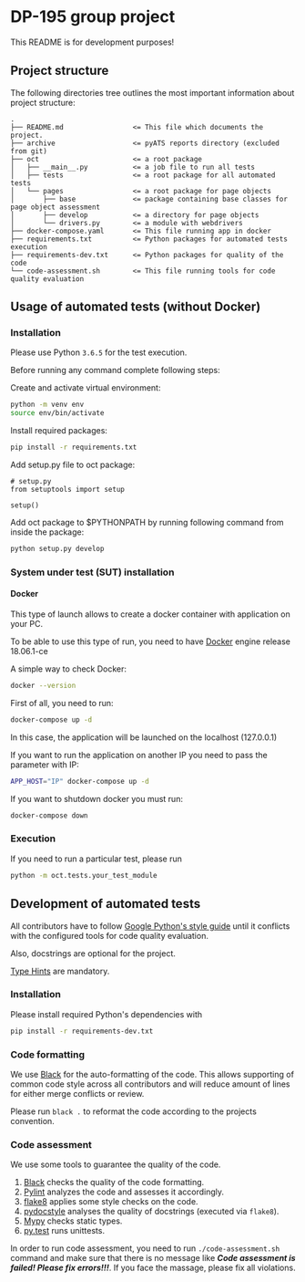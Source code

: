 # DP-195 group project

This README is for development purposes!

## Project structure
The following directories tree outlines the most important information about project structure:
```text
.
├── README.md                 <= This file which documents the project.
├── archive                   <= pyATS reports directory (excluded from git)
├── oct                       <= a root package
│   ├── __main__.py           <= a job file to run all tests
│   ├── tests                 <= a root package for all automated tests
│   └── pages                 <= a root package for page objects
│       ├── base              <= package containing base classes for page object assessment
│       ├── develop           <= a directory for page objects
│       └── drivers.py        <= a module with webdrivers
├── docker-compose.yaml       <= This file running app in docker
├── requirements.txt          <= Python packages for automated tests execution
├── requirements-dev.txt      <= Python packages for quality of the code
└── code-assessment.sh        <= This file running tools for code quality evaluation
```

## Usage of automated tests (without Docker)
### Installation
Please use Python `3.6.5` for the test execution.

Before running any command complete following steps:

Create and activate virtual environment:
```bash
python -m venv env
source env/bin/activate
```

Install required packages:
```bash
pip install -r requirements.txt
```

Add setup.py file to oct package:
```{python}
# setup.py
from setuptools import setup

setup()
```

Add oct package to $PYTHONPATH by running following command from inside the package:
```bash
python setup.py develop
```

### System under test (SUT) installation

#### Docker
This type of launch allows to create a docker container with
application on your PC.

To be able to use this type of run, you need to have
[Docker](https://www.docker.com/) engine release 18.06.1-ce

A simple way to check Docker:
```bash
docker --version
```
First of all, you need to run:
```bash
docker-compose up -d
```
In this case, the application will be launched on the localhost
(127.0.0.1)

If you want to run the application on another IP you need to pass the
parameter with IP:
```bash
APP_HOST="IP" docker-compose up -d
```
If you want to shutdown docker you must run:
```bash
docker-compose down
```

### Execution

If you need to run a particular test, please run
```bash
python -m oct.tests.your_test_module
```

## Development of automated tests
All contributors have to follow
[Google Python's style guide](https://github.com/google/styleguide/blob/gh-pages/pyguide.md)
until it conflicts with the configured tools for code quality evaluation.

Also, docstrings are optional for the project.

[Type Hints](https://www.python.org/dev/peps/pep-0484/) are mandatory.

### Installation
Please install required Python's dependencies with
```bash
pip install -r requirements-dev.txt
```

### Code formatting
We use [Black](https://black.readthedocs.io/en/stable/) for the auto-formatting of the code.
This allows supporting of common code style across all contributors and will reduce amount of
lines for either merge conflicts or review.

Please run `black .` to reformat the code according to the projects convention.

### Code assessment
We use some tools to guarantee the quality of the code.

1. [Black](https://black.readthedocs.io/en/stable/) checks the quality of the code formatting.
2. [Pylint](https://pylint.org) analyzes the code and assesses it accordingly.
3. [flake8](http://flake8.pycqa.org/en/latest/) applies some style checks on the code.
4. [pydocstyle](http://www.pydocstyle.org/en/stable/) analyses the quality of docstrings
(executed via `flake8`).
5. [Mypy](https://mypy.readthedocs.io/en/latest/) checks static types.
6. [py.test](https://docs.pytest.org) runs unittests.

In order to run code assessment, you need to run `./code-assessment.sh` command and make sure
that there is no message like **_Code assessment is failed! Please fix errors!!!_**. If you face
the massage, please fix all violations.
